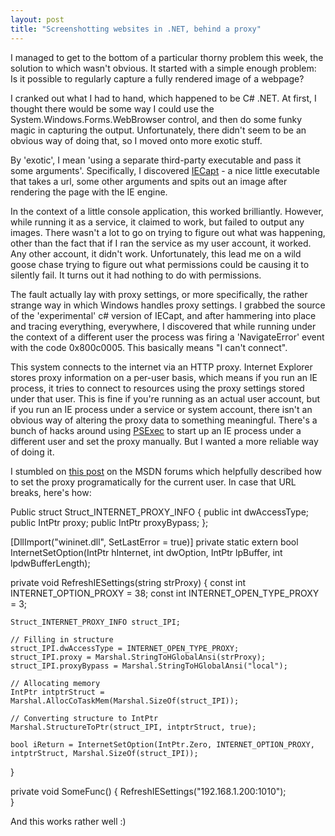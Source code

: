 ```yaml
---
layout: post
title: "Screenshotting websites in .NET, behind a proxy"
---
```

I managed to get to the bottom of a particular thorny problem this week, the solution to which wasn't obvious. It started with a simple enough problem: Is it possible to regularly capture a fully rendered image of a webpage?

I cranked out what I had to hand, which happened to be C# .NET. At first, I thought there would be some way I could use the System.Windows.Forms.WebBrowser control, and then do some funky magic in capturing the output. Unfortunately, there didn't seem to be an obvious way of doing that, so I moved onto more exotic stuff.

By 'exotic', I mean 'using a separate third-party executable and pass it some arguments'. Specifically, I discovered [IECapt](http://iecapt.sourceforge.net/) - a nice little executable that takes a url, some other arguments and spits out an image after rendering the page with the IE engine.

In the context of a little console application, this worked brilliantly. However, while running it as a service, it claimed to work, but failed to output any images. There wasn't a lot to go on trying to figure out what was happening, other than the fact that if I ran the service as my user account, it worked. Any other account, it didn't work. Unfortunately, this lead me on a wild goose chase trying to figure out what permissions could be causing it to silently fail. It turns out it had nothing to do with permissions.

The fault actually lay with proxy settings, or more specifically, the rather strange way in which Windows handles proxy settings. I grabbed the source of the 'experimental' c# version of IECapt, and after hammering into place and tracing everything, everywhere, I discovered that while running under the context of a different user the process was firing a 'NavigateError' event with the code 0x800c0005. This basically means "I can't connect".

This system connects to the internet via an HTTP proxy. Internet Explorer stores proxy information on a per-user basis, which means if you run an IE process, it tries to connect to resources using the proxy settings stored under that user. This is fine if you're running as an actual user account, but if you run an IE process under a service or system account, there isn't an obvious way of altering the proxy data to something meaningful. There's a bunch of hacks around using [PSExec](http://technet.microsoft.com/en-us/sysinternals/bb896649) to start up an IE process under a different user and set the proxy manually. But I wanted a more reliable way of doing it. 

I stumbled on [this post](http://social.msdn.microsoft.com/Forums/en-US/winforms/thread/f4dc3550-f213-41ff-a17d-95c917bed027/) on the MSDN forums which helpfully described how to set the proxy programatically for the current user. In case that URL breaks, here's how:

<div class="code">Public struct Struct_INTERNET_PROXY_INFO 
{ 
    public int dwAccessType; 
    public IntPtr proxy; 
    public IntPtr proxyBypass; 
}; 

[DllImport("wininet.dll", SetLastError = true)] 
private static extern bool InternetSetOption(IntPtr hInternet, int dwOption, IntPtr lpBuffer, int lpdwBufferLength);

private void RefreshIESettings(string strProxy) 
{ 
    const int INTERNET_OPTION_PROXY = 38; 
    const int INTERNET_OPEN_TYPE_PROXY = 3; 
    
    Struct_INTERNET_PROXY_INFO struct_IPI; 
    
    // Filling in structure 
    struct_IPI.dwAccessType = INTERNET_OPEN_TYPE_PROXY; 
    struct_IPI.proxy = Marshal.StringToHGlobalAnsi(strProxy); 
    struct_IPI.proxyBypass = Marshal.StringToHGlobalAnsi("local"); 
    
    // Allocating memory 
    IntPtr intptrStruct = Marshal.AllocCoTaskMem(Marshal.SizeOf(struct_IPI)); 
    
    // Converting structure to IntPtr 
    Marshal.StructureToPtr(struct_IPI, intptrStruct, true); 
    
    bool iReturn = InternetSetOption(IntPtr.Zero, INTERNET_OPTION_PROXY, intptrStruct, Marshal.SizeOf(struct_IPI)); 
} 

private void SomeFunc() 
{ 
    RefreshIESettings("192.168.1.200:1010");     
}</div>

And this works rather well :)